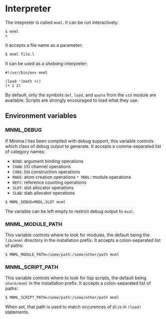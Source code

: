 # Interpreter

The intepreter is called `mnml`. It can be run interactively:
```
$ mnml
>
```
It accepts a file name as a parameter:
```
$ mnml file.l
```
It can be used as a _shebang_ interpreter:
```
#!/usr/bin/env mnml

(load '(math +))
(+ 1 2)
```
By default, only the symbols `def`, `load`, and `quote` from the `std` module are
available. Scripts are strongly encouraged to load what they use.

## Environment variables

### MNML_DEBUG

If Minima.l has been compiled with debug support, this variable controls which
class of debug output to generate. It accepts a comma-separated list of category
names:

* `BIND`: argument binding operations
* `CHAN`: I/O channel operations
* `CONS`: list construction operations
* `MAKE`: atom creation operations
`* MODL`: module operations
* `REFC`: reference counting operations
* `SLOT`: slot allocator operations
* `SLAB`: slab allocator operations
```
$ MNML_DEBUG=MODL,SLOT mnml
```
The variable can be left empty to restrict debug output to `eval`.

### MNML_MODULE_PATH

This variable controls where to look for modules, the default being the
`lib/mnml` directory in the installation prefix. It accepts a colon-separated
list of paths:
```
$ MNML_MODULE_PATH=/some/path:/some/other/path mnml
```
### MNML_SCRIPT_PATH

This variable controls where to look for lisp scripts, the default being
`share/mnml` in the installation prefix. It accepts a colon-separated
list of paths:
```
$ MNML_SCRIPT_PATH=/some/path:/some/other/path mnml
```
When set, that path is used to match occurences of `@lib` in `(load)` statements.
